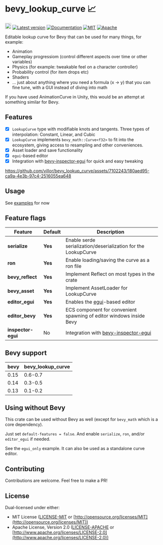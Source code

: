 # bevy_lookup_curve 📈

[<img alt="github" src="https://img.shields.io/badge/github-villor/bevy_lookup_curve-8da0cb?logo=github" height="20">](https://github.com/villor/bevy_lookup_curve)
[![Latest version](https://img.shields.io/crates/v/bevy_lookup_curve
)](https://crates.io/crates/bevy_lookup_curve)
[![Documentation](https://docs.rs/bevy_lookup_curve/badge.svg)](https://docs.rs/bevy_lookup_curve)
[![MIT](https://img.shields.io/badge/license-MIT-blue.svg)](https://github.com/emilk/egui/blob/master/LICENSE-MIT)
[![Apache](https://img.shields.io/badge/license-Apache-blue.svg)](https://github.com/emilk/egui/blob/master/LICENSE-APACHE)

Editable lookup curve for Bevy that can be used for many things, for example:
- Animation
- Gameplay progressiom (control different aspects over time or other variables)
- Physics (for example: tweakable feel on a character controller)
- Probability control (for item drops etc)
- Shaders
- ... just about anything where you need a formula (x -> y) that you can fine tune, with a GUI instead of diving into math

If you have used AnimationCurve in Unity, this would be an attempt at something similar for Bevy.

## Features
- [x] `LookupCurve` type with modifiable knots and tangents. Three types of interpolation: Constant, Linear, and Cubic
- [x] `LookupCurve` implements `bevy_math::Curve<f32>` to fit into the ecosystem, giving access to resampling and other conveniences.
- [x] Asset loader and save functionality
- [x] `egui`-based editor
- [x] Integration with [bevy-inspector-egui](https://github.com/jakobhellermann/bevy-inspector-egui) for quick and easy tweaking

https://github.com/villor/bevy_lookup_curve/assets/7102243/180aed95-ca9a-4e3b-97c4-2516055ea648

## Usage
See [examples](https://github.com/villor/bevy_lookup_curve/tree/main/examples) for now

## Feature flags
|Feature|Default|Description|
|---|---|---|
|**serialize**|**Yes**|Enable serde serialization/deserialization for the LookupCurve|
|**ron**|**Yes**|Enable loading/saving the curve as a ron file|
|**bevy_reflect**|**Yes**|Implement Reflect on most types in the crate|
|**bevy_asset**|**Yes**|Implement AssetLoader for LookupCurve|
|**editor_egui**|**Yes**|Enables the [egui](https://github.com/emilk/egui)-based editor|
|**editor_bevy**|**Yes**|ECS component for convenient spawning of editor windows inside Bevy|
|**inspector-egui**|No|Integration with [bevy-inspector-egui](https://github.com/jakobhellermann/bevy-inspector-egui)|

## Bevy support
|bevy|bevy_lookup_curve|
|---|---|
|0.15|0.6-0.7|
|0.14|0.3-0.5|
|0.13|0.1-0.2|

## Using without Bevy
This crate can be used without Bevy as well (except for `bevy_math` which is a core dependency).

Just set `default-features = false`. And enable `serialize`, `ron`, and/or `editor_egui` if needed.

See the `egui_only` example. It can also be used as a standalone curve editor.

## Contributing
Contributions are welcome. Feel free to make a PR!

## License

Dual-licensed under either:

* MIT License ([LICENSE-MIT](LICENSE-MIT) or [http://opensource.org/licenses/MIT](http://opensource.org/licenses/MIT))
* Apache License, Version 2.0 ([LICENSE-APACHE](LICENSE-APACHE) or [http://www.apache.org/licenses/LICENSE-2.0](http://www.apache.org/licenses/LICENSE-2.0))
